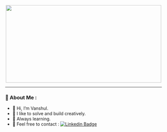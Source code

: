 <div align="center">
  <img src="https://media.giphy.com/media/3o7btQ7dh9a6KC2cUM/giphy.gif" width="500" height="250"/>
</div>

---

### :ant: About Me :
- 👋 Hi, I’m Vanshul.
- 👀 I like to solve and build creatively.
- 🌱 Always learning.
- :seal: Feel free to contact : [![Linkedin Badge](https://img.shields.io/badge/-Linkedin-blue?style=flat&logo=Linkedin&logoColor=white)](https://www.linkedin.com/in/vanshul-kumar/)




